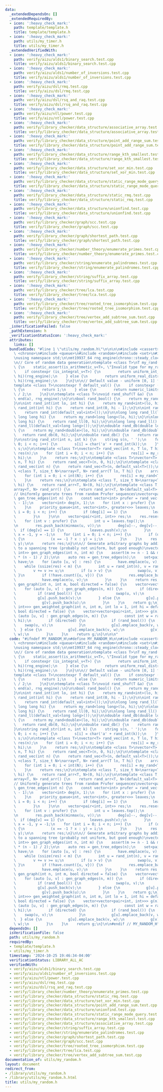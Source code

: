 ```yaml
---
data:
  _extendedDependsOn: []
  _extendedRequiredBy:
  - icon: ':heavy_check_mark:'
    path: template/template.h
    title: template/template.h
  - icon: ':heavy_check_mark:'
    path: utils/my_timer.h
    title: utils/my_timer.h
  _extendedVerifiedWith:
  - icon: ':heavy_check_mark:'
    path: verify/aizu/alds1/binary_search.test.cpp
    title: verify/aizu/alds1/binary_search.test.cpp
  - icon: ':heavy_check_mark:'
    path: verify/aizu/alds1/number_of_inversions.test.cpp
    title: verify/aizu/alds1/number_of_inversions.test.cpp
  - icon: ':heavy_check_mark:'
    path: verify/aizu/dsl/rmq.test.cpp
    title: verify/aizu/dsl/rmq.test.cpp
  - icon: ':heavy_check_mark:'
    path: verify/aizu/dsl/rsq_and_raq.test.cpp
    title: verify/aizu/dsl/rsq_and_raq.test.cpp
  - icon: ':heavy_check_mark:'
    path: verify/aizu/ntl/power.test.cpp
    title: verify/aizu/ntl/power.test.cpp
  - icon: ':heavy_check_mark:'
    path: verify/library_checker/data_structure/associative_array.test.cpp
    title: verify/library_checker/data_structure/associative_array.test.cpp
  - icon: ':heavy_check_mark:'
    path: verify/library_checker/data_structure/point_add_range_sum.test.cpp
    title: verify/library_checker/data_structure/point_add_range_sum.test.cpp
  - icon: ':heavy_check_mark:'
    path: verify/library_checker/data_structure/range_kth_smallest.test.cpp
    title: verify/library_checker/data_structure/range_kth_smallest.test.cpp
  - icon: ':heavy_check_mark:'
    path: verify/library_checker/data_structure/set_xor_min.test.cpp
    title: verify/library_checker/data_structure/set_xor_min.test.cpp
  - icon: ':heavy_check_mark:'
    path: verify/library_checker/data_structure/static_range_mode_query.test.cpp
    title: verify/library_checker/data_structure/static_range_mode_query.test.cpp
  - icon: ':heavy_check_mark:'
    path: verify/library_checker/data_structure/static_rmq.test.cpp
    title: verify/library_checker/data_structure/static_rmq.test.cpp
  - icon: ':heavy_check_mark:'
    path: verify/library_checker/data_structure/unionfind.test.cpp
    title: verify/library_checker/data_structure/unionfind.test.cpp
  - icon: ':heavy_check_mark:'
    path: verify/library_checker/graph/scc.test.cpp
    title: verify/library_checker/graph/scc.test.cpp
  - icon: ':heavy_check_mark:'
    path: verify/library_checker/graph/shortest_path.test.cpp
    title: verify/library_checker/graph/shortest_path.test.cpp
  - icon: ':heavy_check_mark:'
    path: verify/library_checker/number_theory/enumerate_primes.test.cpp
    title: verify/library_checker/number_theory/enumerate_primes.test.cpp
  - icon: ':heavy_check_mark:'
    path: verify/library_checker/string/enumerate_palindromes.test.cpp
    title: verify/library_checker/string/enumerate_palindromes.test.cpp
  - icon: ':heavy_check_mark:'
    path: verify/library_checker/string/suffix_array.test.cpp
    title: verify/library_checker/string/suffix_array.test.cpp
  - icon: ':heavy_check_mark:'
    path: verify/library_checker/tree/lca.test.cpp
    title: verify/library_checker/tree/lca.test.cpp
  - icon: ':heavy_check_mark:'
    path: verify/library_checker/tree/rooted_tree_isomorphism.test.cpp
    title: verify/library_checker/tree/rooted_tree_isomorphism.test.cpp
  - icon: ':heavy_check_mark:'
    path: verify/library_checker/tree/vertex_add_subtree_sum.test.cpp
    title: verify/library_checker/tree/vertex_add_subtree_sum.test.cpp
  _isVerificationFailed: false
  _pathExtension: h
  _verificationStatusIcon: ':heavy_check_mark:'
  attributes:
    links: []
  bundledCode: "#line 1 \"utils/my_random.h\"\n\n\n\n#include <cassert>\n#include\
    \ <chrono>\n#include <queue>\n#include <random>\n#include <set>\n#include <type_traits>\n\
    \nusing namespace std;\n\nmt19937_64 rng_engine(chrono::steady_clock::now().time_since_epoch().count());\n\
    \n// Core of random data generation\ntemplate <class T>\nT my_rand(T lo, T hi)\
    \ {\n    static_assert(is_arithmetic_v<T>, \"Invalid type for my_rand()\");\n\
    \    if constexpr (is_integral_v<T>) {\n        return uniform_int_distribution<T>(lo,\
    \ hi)(rng_engine);\n    } else {\n        return uniform_real_distribution<T>(lo,\
    \ hi)(rng_engine);\n    }\n}\n\n// Default value - uniform [0, 1] for reals\n\
    template <class T>\nconstexpr T default_val() {\n    if constexpr (is_floating_point_v<T>)\
    \ {\n        return 1;\n    } else {\n        return numeric_limits<T>::max()\
    \ / 2;\n    }\n}\n\ntemplate <class T>\nvoid rand_shuf(T &a) {\n    shuffle(begin(a),\
    \ end(a), rng_engine);\n}\n\nbool rand_bool() {\n    return my_rand<int>(0, 1);\n\
    }\n\nint rand_int(int lo, int hi) {\n    return my_rand<int>(lo, hi);\n}\n\nint\
    \ rand_int(int hi) {\n    return rand_int(0, hi - 1);\n}\n\nint rand_int() {\n\
    \    return rand_int(default_val<int>());\n}\n\nlong long rand_ll(long long lo,\
    \ long long hi) {\n    return my_rand<long long>(lo, hi);\n}\n\nlong long rand_ll(long\
    \ long hi) {\n    return rand_ll(0, hi);\n}\n\nlong long rand_ll() {\n    return\
    \ rand_ll(default_val<long long>());\n}\n\ndouble rand_db(double lo, double hi)\
    \ {\n    return my_rand<double>(lo, hi);\n}\n\ndouble rand_db(double hi) {\n \
    \   return rand_db(0, hi);\n}\n\ndouble rand_db() {\n    return rand_db(1);\n\
    }\n\nstring rand_str(int n, int k) {\n    string s(n, ' ');\n    for (int i =\
    \ 0; i < n; i++) {\n        s[i] = char('a' + rand_int(k));\n    }\n    return\
    \ s;\n}\n\ntemplate <class T>\nvector<T> rand_vec(int n, T lo, T hi) {\n    vector<T>\
    \ res(n);\n    for (int i = 0; i < n; i++) {\n        res[i] = my_rand<T>(lo,\
    \ hi);\n    }\n    return res;\n}\n\ntemplate <class T>\nvector<T> rand_vec(int\
    \ n, T hi) {\n    return rand_vec<T>(n, 0, hi);\n}\n\ntemplate <class T>\nvector<T>\
    \ rand_vec(int n) {\n    return rand_vec<T>(n, default_val<T>());\n}\n\ntemplate\
    \ <class T, size_t N>\narray<T, N> rand_arr(T lo, T hi) {\n    array<T, N> res;\n\
    \    for (int i = 0; i < int(N); i++) {\n        res[i] = my_rand<T>(lo, hi);\n\
    \    }\n    return res;\n}\n\ntemplate <class T, size_t N>\narray<T, N> rand_arr(T\
    \ hi) {\n    return rand_arr<T, N>(0, hi);\n}\n\ntemplate <class T, size_t N>\n\
    array<T, N> rand_arr() {\n    return rand_arr<T, N>(default_val<T>());\n}\n\n\
    // Uniformly generate trees from random Prufer sequences\nvector<pair<int, int>>\
    \ gen_tree_edges(int n) {\n    const vector<int> prufer = rand_vec(n - 2, 0, n\
    \ - 1);\n    vector<int> deg(n, 1);\n    for (int x : prufer) {\n        deg[x]++;\n\
    \    }\n    priority_queue<int, vector<int>, greater<>> leaves;\n    for (int\
    \ i = 0; i < n; i++) {\n        if (deg[i] == 1) {\n            leaves.push(i);\n\
    \        }\n    }\n\n    vector<pair<int, int>> res;\n    res.reserve(n - 1);\n\
    \    for (int v : prufer) {\n        int u = leaves.top();\n        leaves.pop();\n\
    \n        res.push_back(minmax(u, v));\n        deg[u]--, deg[v]--;\n\n      \
    \  if (deg[v] == 1) {\n            leaves.push(v);\n        }\n    }\n\n    int\
    \ x = -1, y = -1;\n    for (int i = 0; i < n; i++) {\n        if (deg[i] == 1)\
    \ {\n            (x == -1 ? x : y) = i;\n        }\n    }\n    res.emplace_back(x,\
    \ y);\n\n    return res;\n}\n\n// Generate arbitrary graphs by adding extra edges\
    \ to a spanning tree (probably not uniform, but good enough)\nvector<pair<int,\
    \ int>> gen_graph_edges(int n, int m) {\n    assert(m >= n - 1 && m <= 1ll * n\
    \ * (n - 1) / 2);\n\n    auto res = gen_tree_edges(n);\n    set<pair<int, int>>\
    \ have;\n    for (auto [u, v] : res) {\n        have.emplace(u, v);\n    }\n\n\
    \    while (ssize(res) < m) {\n        int u = rand_int(n), v = rand_int(n - 1);\n\
    \        v += v >= u;\n        if (u > v) {\n            swap(u, v);\n       \
    \ }\n        if (!have.count({u, v})) {\n            res.emplace_back(u, v);\n\
    \            have.emplace(u, v);\n        }\n    }\n    return res;\n}\n\nvector<vector<int>>\
    \ gen_graph(int n, int m, bool directed = false) {\n    vector<vector<int>> g(n);\n\
    \    for (auto [u, v] : gen_graph_edges(n, m)) {\n        if (directed) {\n  \
    \          if (rand_bool()) {\n                swap(u, v);\n            }\n  \
    \          g[u].push_back(v);\n        } else {\n            g[u].push_back(v);\n\
    \            g[v].push_back(u);\n        }\n    }\n    return g;\n}\n\nvector<vector<pair<int,\
    \ int>>> gen_weighted_graph(int n, int m, int lo = 1, int hi = default_val<int>(),\
    \ bool directed = false) {\n    vector<vector<pair<int, int>>> g(n);\n    for\
    \ (auto [u, v] : gen_graph_edges(n, m)) {\n        const int w = rand_int(lo,\
    \ hi);\n        if (directed) {\n            if (rand_bool()) {\n            \
    \    swap(u, v);\n            }\n            g[u].emplace_back(v, w);\n      \
    \  } else {\n            g[u].emplace_back(v, w);\n            g[v].emplace_back(u,\
    \ w);\n        }\n    }\n    return g;\n}\n\n\n"
  code: "#ifndef MY_RANDOM_H\n#define MY_RANDOM_H\n\n#include <cassert>\n#include\
    \ <chrono>\n#include <queue>\n#include <random>\n#include <set>\n#include <type_traits>\n\
    \nusing namespace std;\n\nmt19937_64 rng_engine(chrono::steady_clock::now().time_since_epoch().count());\n\
    \n// Core of random data generation\ntemplate <class T>\nT my_rand(T lo, T hi)\
    \ {\n    static_assert(is_arithmetic_v<T>, \"Invalid type for my_rand()\");\n\
    \    if constexpr (is_integral_v<T>) {\n        return uniform_int_distribution<T>(lo,\
    \ hi)(rng_engine);\n    } else {\n        return uniform_real_distribution<T>(lo,\
    \ hi)(rng_engine);\n    }\n}\n\n// Default value - uniform [0, 1] for reals\n\
    template <class T>\nconstexpr T default_val() {\n    if constexpr (is_floating_point_v<T>)\
    \ {\n        return 1;\n    } else {\n        return numeric_limits<T>::max()\
    \ / 2;\n    }\n}\n\ntemplate <class T>\nvoid rand_shuf(T &a) {\n    shuffle(begin(a),\
    \ end(a), rng_engine);\n}\n\nbool rand_bool() {\n    return my_rand<int>(0, 1);\n\
    }\n\nint rand_int(int lo, int hi) {\n    return my_rand<int>(lo, hi);\n}\n\nint\
    \ rand_int(int hi) {\n    return rand_int(0, hi - 1);\n}\n\nint rand_int() {\n\
    \    return rand_int(default_val<int>());\n}\n\nlong long rand_ll(long long lo,\
    \ long long hi) {\n    return my_rand<long long>(lo, hi);\n}\n\nlong long rand_ll(long\
    \ long hi) {\n    return rand_ll(0, hi);\n}\n\nlong long rand_ll() {\n    return\
    \ rand_ll(default_val<long long>());\n}\n\ndouble rand_db(double lo, double hi)\
    \ {\n    return my_rand<double>(lo, hi);\n}\n\ndouble rand_db(double hi) {\n \
    \   return rand_db(0, hi);\n}\n\ndouble rand_db() {\n    return rand_db(1);\n\
    }\n\nstring rand_str(int n, int k) {\n    string s(n, ' ');\n    for (int i =\
    \ 0; i < n; i++) {\n        s[i] = char('a' + rand_int(k));\n    }\n    return\
    \ s;\n}\n\ntemplate <class T>\nvector<T> rand_vec(int n, T lo, T hi) {\n    vector<T>\
    \ res(n);\n    for (int i = 0; i < n; i++) {\n        res[i] = my_rand<T>(lo,\
    \ hi);\n    }\n    return res;\n}\n\ntemplate <class T>\nvector<T> rand_vec(int\
    \ n, T hi) {\n    return rand_vec<T>(n, 0, hi);\n}\n\ntemplate <class T>\nvector<T>\
    \ rand_vec(int n) {\n    return rand_vec<T>(n, default_val<T>());\n}\n\ntemplate\
    \ <class T, size_t N>\narray<T, N> rand_arr(T lo, T hi) {\n    array<T, N> res;\n\
    \    for (int i = 0; i < int(N); i++) {\n        res[i] = my_rand<T>(lo, hi);\n\
    \    }\n    return res;\n}\n\ntemplate <class T, size_t N>\narray<T, N> rand_arr(T\
    \ hi) {\n    return rand_arr<T, N>(0, hi);\n}\n\ntemplate <class T, size_t N>\n\
    array<T, N> rand_arr() {\n    return rand_arr<T, N>(default_val<T>());\n}\n\n\
    // Uniformly generate trees from random Prufer sequences\nvector<pair<int, int>>\
    \ gen_tree_edges(int n) {\n    const vector<int> prufer = rand_vec(n - 2, 0, n\
    \ - 1);\n    vector<int> deg(n, 1);\n    for (int x : prufer) {\n        deg[x]++;\n\
    \    }\n    priority_queue<int, vector<int>, greater<>> leaves;\n    for (int\
    \ i = 0; i < n; i++) {\n        if (deg[i] == 1) {\n            leaves.push(i);\n\
    \        }\n    }\n\n    vector<pair<int, int>> res;\n    res.reserve(n - 1);\n\
    \    for (int v : prufer) {\n        int u = leaves.top();\n        leaves.pop();\n\
    \n        res.push_back(minmax(u, v));\n        deg[u]--, deg[v]--;\n\n      \
    \  if (deg[v] == 1) {\n            leaves.push(v);\n        }\n    }\n\n    int\
    \ x = -1, y = -1;\n    for (int i = 0; i < n; i++) {\n        if (deg[i] == 1)\
    \ {\n            (x == -1 ? x : y) = i;\n        }\n    }\n    res.emplace_back(x,\
    \ y);\n\n    return res;\n}\n\n// Generate arbitrary graphs by adding extra edges\
    \ to a spanning tree (probably not uniform, but good enough)\nvector<pair<int,\
    \ int>> gen_graph_edges(int n, int m) {\n    assert(m >= n - 1 && m <= 1ll * n\
    \ * (n - 1) / 2);\n\n    auto res = gen_tree_edges(n);\n    set<pair<int, int>>\
    \ have;\n    for (auto [u, v] : res) {\n        have.emplace(u, v);\n    }\n\n\
    \    while (ssize(res) < m) {\n        int u = rand_int(n), v = rand_int(n - 1);\n\
    \        v += v >= u;\n        if (u > v) {\n            swap(u, v);\n       \
    \ }\n        if (!have.count({u, v})) {\n            res.emplace_back(u, v);\n\
    \            have.emplace(u, v);\n        }\n    }\n    return res;\n}\n\nvector<vector<int>>\
    \ gen_graph(int n, int m, bool directed = false) {\n    vector<vector<int>> g(n);\n\
    \    for (auto [u, v] : gen_graph_edges(n, m)) {\n        if (directed) {\n  \
    \          if (rand_bool()) {\n                swap(u, v);\n            }\n  \
    \          g[u].push_back(v);\n        } else {\n            g[u].push_back(v);\n\
    \            g[v].push_back(u);\n        }\n    }\n    return g;\n}\n\nvector<vector<pair<int,\
    \ int>>> gen_weighted_graph(int n, int m, int lo = 1, int hi = default_val<int>(),\
    \ bool directed = false) {\n    vector<vector<pair<int, int>>> g(n);\n    for\
    \ (auto [u, v] : gen_graph_edges(n, m)) {\n        const int w = rand_int(lo,\
    \ hi);\n        if (directed) {\n            if (rand_bool()) {\n            \
    \    swap(u, v);\n            }\n            g[u].emplace_back(v, w);\n      \
    \  } else {\n            g[u].emplace_back(v, w);\n            g[v].emplace_back(u,\
    \ w);\n        }\n    }\n    return g;\n}\n\n#endif // MY_RANDOM_H"
  dependsOn: []
  isVerificationFile: false
  path: utils/my_random.h
  requiredBy:
  - template/template.h
  - utils/my_timer.h
  timestamp: '2024-10-25 19:46:34-04:00'
  verificationStatus: LIBRARY_ALL_AC
  verifiedWith:
  - verify/aizu/alds1/binary_search.test.cpp
  - verify/aizu/alds1/number_of_inversions.test.cpp
  - verify/aizu/ntl/power.test.cpp
  - verify/aizu/dsl/rmq.test.cpp
  - verify/aizu/dsl/rsq_and_raq.test.cpp
  - verify/library_checker/number_theory/enumerate_primes.test.cpp
  - verify/library_checker/data_structure/static_rmq.test.cpp
  - verify/library_checker/data_structure/set_xor_min.test.cpp
  - verify/library_checker/data_structure/point_add_range_sum.test.cpp
  - verify/library_checker/data_structure/unionfind.test.cpp
  - verify/library_checker/data_structure/static_range_mode_query.test.cpp
  - verify/library_checker/data_structure/range_kth_smallest.test.cpp
  - verify/library_checker/data_structure/associative_array.test.cpp
  - verify/library_checker/string/suffix_array.test.cpp
  - verify/library_checker/string/enumerate_palindromes.test.cpp
  - verify/library_checker/graph/shortest_path.test.cpp
  - verify/library_checker/graph/scc.test.cpp
  - verify/library_checker/tree/rooted_tree_isomorphism.test.cpp
  - verify/library_checker/tree/lca.test.cpp
  - verify/library_checker/tree/vertex_add_subtree_sum.test.cpp
documentation_of: utils/my_random.h
layout: document
redirect_from:
- /library/utils/my_random.h
- /library/utils/my_random.h.html
title: utils/my_random.h
---
```

